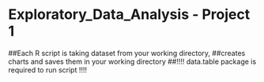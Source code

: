 # Exploratory_Data_Analysis - Project 1
##Each R script is taking dataset from your working directory, 
##creates charts and saves them in your working directory
##!!!! data.table package is required to run script  !!!!
